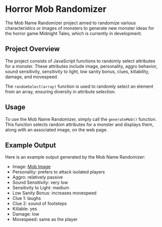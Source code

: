 # Horror Mob Randomizer

The Mob Name Randomizer project aimed to randomize various characteristics or images of monsters to generate new monster ideas for the horror game Midnight Tales, which is currently in development.

## Project Overview

The project consists of JavaScript functions to randomly select attributes for a monster. These attributes include image, personality, aggro behavior, sound sensitivity, sensitivity to light, low sanity bonus, clues, killability, damage, and movespeed.

The `randomSelect(array)` function is used to randomly select an element from an array, ensuring diversity in attribute selection.

## Usage

To use the Mob Name Randomizer, simply call the `generateMob()` function. This function selects random attributes for a monster and displays them, along with an associated image, on the web page.

## Example Output

Here is an example output generated by the Mob Name Randomizer:

- Image: [Mob Image](assets/deer.png)
- Personality: prefers to attack isolated players
- Aggro: relatively passive
- Sound Sensitivity: very low
- Sensitivity to Light: medium
- Low Sanity Bonus: increases movespeed
- Clue 1: laughs
- Clue 2: sound of footsteps
- Killable: yes
- Damage: low
- Movespeed: same as the player

